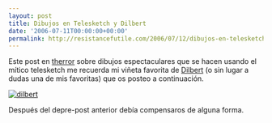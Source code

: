 ```yaml
---
layout: post
title: Dibujos en Telesketch y Dilbert
date: '2006-07-11T00:00:00+00:00'
permalink: http://resistancefutile.com/2006/07/12/dibujos-en-telesketch-y-dilbert/
---
```

Este post en <a href="http://www.therror.com/blog/10000100111/dibujos_en_telesketchs">therror</a> sobre dibujos espectaculares que se hacen usando el mítico telesketch me recuerda mi viñeta favorita de <a href="http://www.unitedmedia.com/comics/dilbert/spanish/index.html">Dilbert</a> (o sin lugar a dudas una de mis favoritas) que os posteo a continuación.

<a href="http://www.unitedmedia.com/comics/dilbert/spanish/index.html"><img class="centro" src='http://resistancefutile.com/wp-content/imagen-112.jpg' alt='dilbert' /></a>

Después del depre-post anterior debía compensaros de alguna forma.
